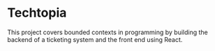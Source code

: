# Techtopia 

This project covers bounded contexts in programming by building the backend of a ticketing system and the front end using React.
